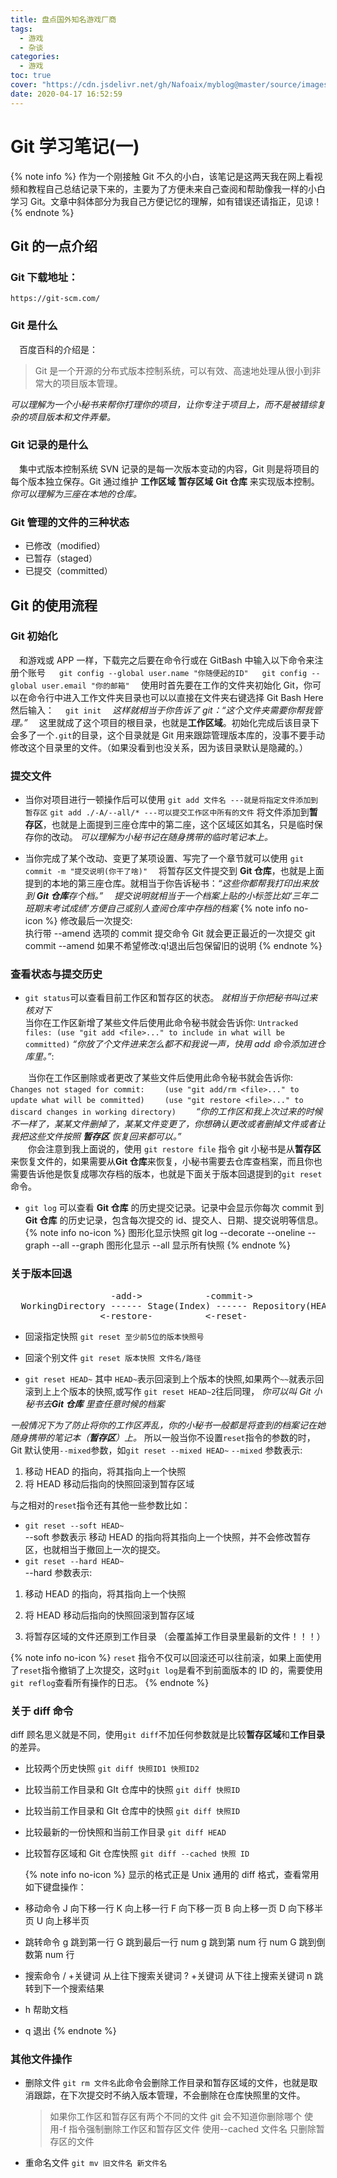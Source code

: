 ```yaml
---
title: 盘点国外知名游戏厂商
tags:
  - 游戏
  - 杂谈
categories:
  - 游戏
toc: true
cover: "https://cdn.jsdelivr.net/gh/Nafoaix/myblog@master/source/images/cover/git.jpg"
date: 2020-04-17 16:52:59
---
```


# Git 学习笔记(一)

{% note info %}
作为一个刚接触 Git 不久的小白，该笔记是这两天我在网上看视频和教程自己总结记录下来的，主要为了方便未来自己查阅和帮助像我一样的小白学习 Git。文章中斜体部分为我自己方便记忆的理解，如有错误还请指正，见谅！
{% endnote %}

## Git 的一点介绍

### Git 下载地址：

`https://git-scm.com/`

### Git 是什么

&emsp;百度百科的介绍是：

> Git 是一个开源的分布式版本控制系统，可以有效、高速地处理从很小到非常大的项目版本管理。

_可以理解为一个小秘书来帮你打理你的项目，让你专注于项目上，而不是被错综复杂的项目版本和文件弄晕。_

### Git 记录的是什么

&emsp;集中式版本控制系统 SVN 记录的是每一次版本变动的内容，Git 则是将项目的每个版本独立保存。Git 通过维护 **工作区域** **暂存区域** **Git 仓库** 来实现版本控制。_你可以理解为三座在本地的仓库。_

### Git 管理的文件的三种状态

- 已修改（modified）
- 已暂存（staged）
- 已提交（committed）

## Git 的使用流程

### Git 初始化

&emsp;和游戏或 APP 一样，下载完之后要在命令行或在 GitBash 中输入以下命令来注册个账号
&emsp; `git config --global user.name "你随便起的ID"`
&emsp; `git config --global user.email "你的邮箱"`
&emsp;使用时首先要在工作的文件夹初始化 Git，你可以在命令行中进入工作文件夹目录也可以以直接在文件夹右键选择 Git Bash Here 然后输入：
&emsp;`git init`
&emsp;_这样就相当于你告诉了 git：“这个文件夹需要你帮我管理。”_
&emsp;这里就成了这个项目的根目录，也就是**工作区域**。初始化完成后该目录下会多了一个`.git`的目录，这个目录就是 Git 用来跟踪管理版本库的，没事不要手动修改这个目录里的文件。（如果没看到也没关系，因为该目录默认是隐藏的。）

### 提交文件

- 当你对项目进行一顿操作后可以使用
  `git add 文件名 ---就是将指定文件添加到暂存区`
  `git add ./-A/--all/* ---可以提交工作区中所有的文件`
  将文件添加到**暂存区**，也就是上面提到三座仓库中的第二座，这个区域区如其名，只是临时保存你的改动。
  _可以理解为小秘书记在随身携带的临时笔记本上。_

- 当你完成了某个改动、变更了某项设置、写完了一个章节就可以使用
  `git commit -m "提交说明(你干了啥)"`
  &emsp;将暂存区文件提交到 **Git 仓库**，也就是上面提到的本地的第三座仓库。就相当于你告诉秘书：_“这些你都帮我打印出来放到 **Git 仓库**存个档。”_
  &emsp;_提交说明就相当于一个档案上贴的小标签比如‘三年二班期末考试成绩’方便自己或别人查阅仓库中存档的档案_
  {% note info no-icon %}
  修改最后一次提交:  
   执行带 --amend 选项的 commit 提交命令 Git 就会更正最近的一次提交
  git commit --amend
  如果不希望修改:q!退出后包保留旧的说明
  {% endnote %}

### 查看状态与提交历史

- `git status`可以查看目前工作区和暂存区的状态。 _就相当于你把秘书叫过来核对下_  
   当你在工作区新增了某些文件后使用此命令秘书就会告诉你:
  `Untracked files: (use "git add <file>..." to include in what will be committed)`
  _“你放了个文件进来怎么都不和我说一声，快用 add 命令添加进仓库里。”_:

&emsp;&emsp;当你在工作区删除或者更改了某些文件后使用此命令秘书就会告诉你:
&emsp;&emsp;`Changes not staged for commit:`
&emsp;&emsp;`(use "git add/rm <file>..." to update what will be committed)`
&emsp;&emsp;`(use "git restore <file>..." to discard changes in working directory)`
&emsp;&emsp;_“你的工作区和我上次过来的时候不一样了，某某文件删掉了，某某文件变更了，你想确认更改或者删掉文件或者让我把这些文件按照 **暂存区** 恢复回来都可以。”_  
&emsp;&emsp;你会注意到我上面说的，使用 `git restore file` 指令 git 小秘书是从**暂存区**来恢复文件的，如果需要从**Git 仓库**来恢复，小秘书需要去仓库查档案，而且你也需要告诉他是恢复成哪次存档的版本，也就是下面关于版本回退提到的`git reset`命令。

- `git log` 可以查看 **Git 仓库** 的历史提交记录。记录中会显示你每次 commit 到 **Git 仓库** 的历史记录，包含每次提交的 id、提交人、日期、提交说明等信息。
  {% note info no-icon %}
  图形化显示快照
  git log --decorate --oneline --graph --all
  --graph 图形化显示
  --all 显示所有快照
  {% endnote %}

### 关于版本回退

<pre>
                   -add->            -commit->
  WorkingDirectory ------ Stage(Index) ------ Repository(HEAD)
                 <-restore-          <-reset-
</pre>

- 回滚指定快照
  `git reset 至少前5位的版本快照号`

- 回滚个别文件
  `git reset 版本快照 文件名/路径`

- `git reset HEAD~` 其中 `HEAD~`表示回滚到上个版本的快照,如果两个`~~`就表示回滚到上上个版本的快照,或写作 `git reset HEAD~2`往后同理， _你可以叫 Git 小秘书去**Git 仓库** 里查任意时候的档案_

_一般情况下为了防止将你的工作区弄乱，你的小秘书一般都是将查到的档案记在她随身携带的笔记本（**暂存区**）上。_
所以一般当你不设置`reset`指令的参数的时，Git 默认使用`--mixed`参数，如`git reset --mixed HEAD~`
`--mixed` 参数表示:

1. 移动 HEAD 的指向，将其指向上一个快照
2. 将 HEAD 移动后指向的快照回滚到暂存区域

与之相对的`reset`指令还有其他一些参数比如：

- `git reset --soft HEAD~`  
  --soft 参数表示 移动 HEAD 的指向将其指向上一个快照，并不会修改暂存区，也就相当于撤回上一次的提交。
- `git reset --hard HEAD~`  
  --hard 参数表示:

1.  移动 HEAD 的指向，将其指向上一个快照

2.  将 HEAD 移动后指向的快照回滚到暂存区域

3.  将暂存区域的文件还原到工作目录 （会覆盖掉工作目录里最新的文件！！！）

{% note info no-icon %}
`reset` 指令不仅可以回滚还可以往前滚，如果上面使用了`reset`指令撤销了上次提交，这时`git log`是看不到前面版本的 ID 的，需要使用`git reflog`查看所有操作的日志。
{% endnote %}

### 关于 diff 命令

diff 顾名思义就是不同，使用`git diff`不加任何参数就是比较**暂存区域**和**工作目录**的差异。

- 比较两个历史快照
  `git diff 快照ID1 快照ID2`
- 比较当前工作目录和 GIt 仓库中的快照
  `git diff 快照ID`
- 比较当前工作目录和 GIt 仓库中的快照
  `git diff 快照ID`
- 比较最新的一份快照和当前工作目录
  `git diff HEAD`
- 比较暂存区域和 Git 仓库快照
  `git diff --cached 快照 ID`

  {% note info no-icon %}
  显示的格式正是 Unix 通用的 diff 格式，查看常用如下键盘操作：

- 移动命令
  J 向下移一行 K 向上移一行
  F 向下移一页 B 向上移一页
  D 向下移半页 U 向上移半页

- 跳转命令
  g 跳到第一行
  G 跳到最后一行
  num g 跳到第 num 行
  num G 跳到倒数第 num 行

- 搜索命令
  / +关键词 从上往下搜索关键词
  ? +关键词 从下往上搜索关键词
  n 跳转到下一个搜索结果

- h 帮助文档

- q 退出
  {% endnote %}

### 其他文件操作

- 删除文件
  `git rm 文件名`此命令会删除工作目录和暂存区域的文件，也就是取消跟踪，在下次提交时不纳入版本管理，不会删除在仓库快照里的文件。
  > 如果你工作区和暂存区有两个不同的文件 git 会不知道你删除哪个
  > 使用-f 指令强制删除工作区和暂存区文件
  > 使用--cached 文件名 只删除暂存区的文件
- 重命名文件
  `git mv 旧文件名 新文件名`
